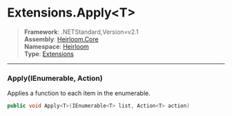 # Extensions.Apply\<T>

> **Framework**: .NETStandard,Version=v2.1  
> **Assembly**: [Heirloom.Core][0]  
> **Namespace**: [Heirloom][0]  
> **Type**: [Extensions][1]

--------------------------------------------------------------------------------

### Apply<T>(IEnumerable<T>, Action<T>)

Applies a function to each item in the enumerable.

```cs
public void Apply<T>(IEnumerable<T> list, Action<T> action)
```

[0]: ../Heirloom.Core.md
[1]: Heirloom.Extensions.md
